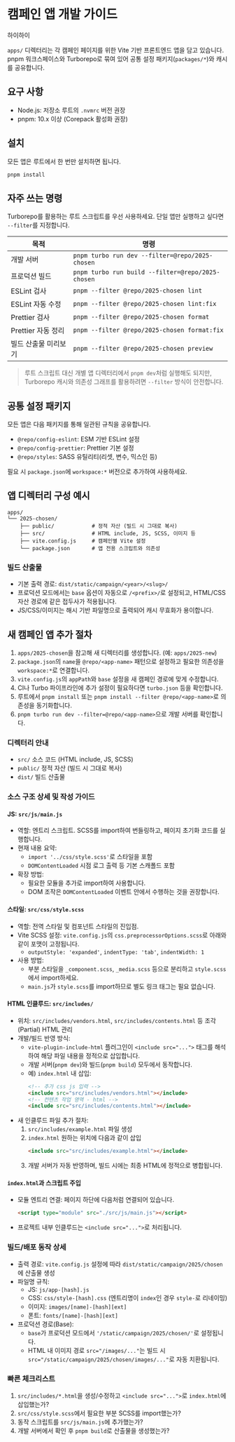 # 캠페인 앱 개발 가이드 #####

하이하이

`apps/` 디렉터리는 각 캠페인 페이지를 위한 Vite 기반 프론트엔드 앱을 담고 있습니다. pnpm 워크스페이스와 Turborepo로 묶여 있어 공통 설정 패키지(`packages/*`)와 캐시를 공유합니다.

## 요구 사항
- Node.js: 저장소 루트의 `.nvmrc` 버전 권장
- pnpm: 10.x 이상 (Corepack 활성화 권장)

## 설치
모든 앱은 루트에서 한 번만 설치하면 됩니다.
```bash
pnpm install
```

## 자주 쓰는 명령
Turborepo를 활용하는 루트 스크립트를 우선 사용하세요. 단일 앱만 실행하고 싶다면 `--filter`를 지정합니다.

| 목적 | 명령 |
| --- | --- |
| 개발 서버 | `pnpm turbo run dev --filter=@repo/2025-chosen` |
| 프로덕션 빌드 | `pnpm turbo run build --filter=@repo/2025-chosen` |
| ESLint 검사 | `pnpm --filter @repo/2025-chosen lint` |
| ESLint 자동 수정 | `pnpm --filter @repo/2025-chosen lint:fix` |
| Prettier 검사 | `pnpm --filter @repo/2025-chosen format` |
| Prettier 자동 정리 | `pnpm --filter @repo/2025-chosen format:fix` |
| 빌드 산출물 미리보기 | `pnpm --filter @repo/2025-chosen preview` |

> 루트 스크립트 대신 개별 앱 디렉터리에서 `pnpm dev`처럼 실행해도 되지만, Turborepo 캐시와 의존성 그래프를 활용하려면 `--filter` 방식이 안전합니다.

## 공통 설정 패키지
모든 앱은 다음 패키지를 통해 일관된 규칙을 공유합니다.
- `@repo/config-eslint`: ESM 기반 ESLint 설정
- `@repo/config-prettier`: Prettier 기본 설정
- `@repo/styles`: SASS 유틸리티(리셋, 변수, 믹스인 등)

필요 시 `package.json`에 `workspace:*` 버전으로 추가하여 사용하세요.

## 앱 디렉터리 구성 예시
```
apps/
└── 2025-chosen/
    ├── public/            # 정적 자산 (빌드 시 그대로 복사)
    ├── src/               # HTML include, JS, SCSS, 이미지 등
    ├── vite.config.js     # 캠페인별 Vite 설정
    └── package.json       # 앱 전용 스크립트와 의존성
```

### 빌드 산출물
- 기본 출력 경로: `dist/static/campaign/<year>/<slug>/`
- 프로덕션 모드에서는 `base` 옵션이 자동으로 `/<prefix>/`로 설정되고, HTML/CSS 자산 경로에 같은 접두사가 적용됩니다.
- JS/CSS/이미지는 해시 기반 파일명으로 출력되어 캐시 무효화가 용이합니다.

## 새 캠페인 앱 추가 절차
1. `apps/2025-chosen`을 참고해 새 디렉터리를 생성합니다. (예: `apps/2025-new`)
2. `package.json`의 `name`을 `@repo/<app-name>` 패턴으로 설정하고 필요한 의존성을 `workspace:*`로 연결합니다.
3. `vite.config.js`의 `appPath`와 `base` 설정을 새 캠페인 경로에 맞게 수정합니다.
4. CI나 Turbo 파이프라인에 추가 설정이 필요하다면 `turbo.json` 등을 확인합니다.
5. 루트에서 `pnpm install` 또는 `pnpm install --filter @repo/<app-name>`로 의존성을 동기화합니다.
6. `pnpm turbo run dev --filter=@repo/<app-name>`으로 개발 서버를 확인합니다.

### 디렉터리 안내
- `src/` 소스 코드 (HTML include, JS, SCSS)
- `public/` 정적 자산 (빌드 시 그대로 복사)
- `dist/` 빌드 산출물

### 소스 구조 상세 및 작성 가이드

#### JS: `src/js/main.js`
- 역할: 엔트리 스크립트. SCSS를 import하여 번들링하고, 페이지 초기화 코드를 실행합니다.
- 현재 내용 요약:
  - `import '../css/style.scss'`로 스타일을 포함
  - `DOMContentLoaded` 시점 로그 출력 등 기본 스캐폴드 포함
- 확장 방법:
  - 필요한 모듈을 추가로 import하여 사용합니다.
  - DOM 조작은 `DOMContentLoaded` 이벤트 안에서 수행하는 것을 권장합니다.

#### 스타일: `src/css/style.scss`
- 역할: 전역 스타일 및 컴포넌트 스타일의 진입점.
- Vite SCSS 설정: `vite.config.js`의 `css.preprocessorOptions.scss`로 아래와 같이 포맷이 고정됩니다.
  - `outputStyle: 'expanded'`, `indentType: 'tab'`, `indentWidth: 1`
- 사용 방법:
  - 부분 스타일을 `_component.scss`, `_media.scss` 등으로 분리하고 `style.scss`에서 import하세요.
  - `main.js`가 `style.scss`를 import하므로 별도 링크 태그는 필요 없습니다.

#### HTML 인클루드: `src/includes/`
- 위치: `src/includes/vendors.html`, `src/includes/contents.html` 등 조각(Partial) HTML 관리
- 개발/빌드 반영 방식:
  - `vite-plugin-include-html` 플러그인이 `<include src="...">` 태그를 해석하여 해당 파일 내용을 정적으로 삽입합니다.
  - 개발 서버(`pnpm dev`)와 빌드(`pnpm build`) 모두에서 동작합니다.
  - 예) `index.html` 내 삽입:
    ```html
    <!-- 추가 css js 입력 -->
    <include src="src/includes/vendors.html"></include>
    <!-- 컨텐츠 작업 영역 - html -->
    <include src="src/includes/contents.html"></include>
    ```
- 새 인클루드 파일 추가 절차:
  1) `src/includes/example.html` 파일 생성
  2) `index.html` 원하는 위치에 다음과 같이 삽입
     ```html
     <include src="src/includes/example.html"></include>
     ```
  3) 개발 서버가 자동 반영하며, 빌드 시에는 최종 HTML에 정적으로 병합됩니다.

#### `index.html`과 스크립트 주입
- 모듈 엔트리 연결: 페이지 하단에 다음처럼 연결되어 있습니다.
  ```html
  <script type="module" src="./src/js/main.js"></script>
  ```
- 프로젝트 내부 인클루드는 `<include src="...">`로 처리됩니다.

### 빌드/배포 동작 상세
- 출력 경로: `vite.config.js` 설정에 따라 `dist/static/campaign/2025/chosen`에 산출물 생성
- 파일명 규칙:
  - JS: `js/app-[hash].js`
  - CSS: `css/style-[hash].css` (엔트리명이 `index`인 경우 `style-`로 리네이밍)
  - 이미지: `images/[name]-[hash][ext]`
  - 폰트: `fonts/[name]-[hash][ext]`
- 프로덕션 경로(Base):
  - `base`가 프로덕션 모드에서 `'/static/campaign/2025/chosen/'`로 설정됩니다.
  - HTML 내 이미지 경로 `src="/images/..."`는 빌드 시 `src="/static/campaign/2025/chosen/images/..."`로 자동 치환됩니다.

### 빠른 체크리스트
1) `src/includes/*.html`을 생성/수정하고 `<include src="...">`로 `index.html`에 삽입했는가?
2) `src/css/style.scss`에서 필요한 부분 SCSS를 import했는가?
3) 동작 스크립트를 `src/js/main.js`에 추가했는가?
4) 개발 서버에서 확인 후 `pnpm build`로 산출물을 생성했는가?

